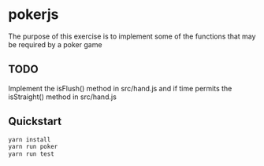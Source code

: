 # pokerjs
The purpose of this exercise is to implement some of the functions that may be required by a poker game

## TODO

Implement the isFlush() method in src/hand.js and if time permits the isStraight() method in src/hand.js

## Quickstart
```sh
yarn install
yarn run poker
yarn run test
```
